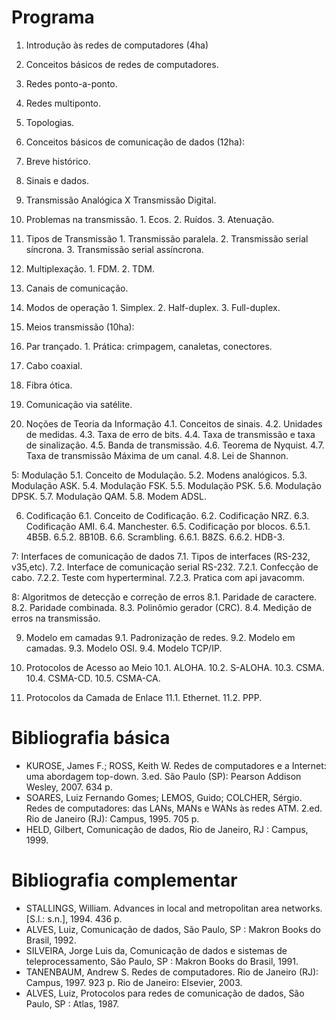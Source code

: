 # Programa
1. Introdução às redes de computadores (4ha)
  1. Conceitos básicos de redes de computadores.
  2. Redes ponto-a-ponto.
  3. Redes multiponto.
  4. Topologias.

2. Conceitos básicos de comunicação de dados (12ha):
  1. Breve histórico.
  2. Sinais e dados.
  3. Transmissão Analógica X Transmissão Digital.
  4. Problemas na transmissão.
    1. Ecos.
    2. Ruídos.
    3. Atenuação.
  5. Tipos de Transmissão
    1. Transmissão paralela.
    2. Transmissão serial síncrona.
    3. Transmissão serial assíncrona.
  6. Multiplexação.
    1. FDM.
    2. TDM.
  7. Canais de comunicação.
  8. Modos de operação
    1. Simplex.
    2. Half-duplex.
    3. Full-duplex.

3. Meios transmissão (10ha):
  1. Par trançado.
    1. Prática: crimpagem, canaletas, conectores.
  2. Cabo coaxial.
  3. Fibra ótica.
  4. Comunicação via satélite.

4. Noções de Teoria da Informação
4.1. Conceitos de sinais.
4.2. Unidades de medidas.
4.3. Taxa de erro de bits.
4.4. Taxa de transmissão e taxa de sinalização.
4.5. Banda de transmissão.
4.6. Teorema de Nyquist.
4.7. Taxa de transmissão Máxima de um canal.
4.8. Lei de Shannon.

5: Modulação
5.1. Conceito de Modulação.
5.2. Modens analógicos.
5.3. Modulação ASK.
5.4. Modulação FSK.
5.5. Modulação PSK.
5.6. Modulação DPSK.
5.7. Modulação QAM.
5.8. Modem ADSL.

6. Codificação
6.1. Conceito de Codificação.
6.2. Codificação NRZ.
6.3. Codificação AMI.
6.4. Manchester.
6.5. Codificação por blocos.
6.5.1. 4B5B.
6.5.2. 8B10B.
6.6. Scrambling.
6.6.1. B8ZS.
6.6.2. HDB-3.

7: Interfaces de comunicação de dados
7.1. Tipos de interfaces (RS-232, v35,etc).
7.2. Interface de comunicação serial RS-232.
7.2.1. Confecção de cabo.
7.2.2. Teste com hyperterminal.
7.2.3. Pratica com api javacomm.

8: Algoritmos de detecção e correção de erros
8.1. Paridade de caractere.
8.2. Paridade combinada.
8.3. Polinômio gerador (CRC).
8.4. Medição de erros na transmissão.

9. Modelo em camadas
9.1. Padronização de redes.
9.2. Modelo em camadas.
9.3. Modelo OSI.
9.4. Modelo TCP/IP.

10. Protocolos de Acesso ao Meio
10.1. ALOHA.
10.2. S-ALOHA.
10.3. CSMA.
10.4. CSMA-CD.
10.5. CSMA-CA.

11. Protocolos da Camada de Enlace
11.1. Ethernet.
11.2. PPP.

# Bibliografia básica
- KUROSE, James F.; ROSS, Keith W. Redes de computadores e a Internet: uma abordagem top-down. 3.ed. São Paulo (SP): Pearson Addison Wesley, 2007. 634 p.
- SOARES, Luiz Fernando Gomes; LEMOS, Guido; COLCHER, Sérgio. Redes de computadores: das LANs, MANs e WANs às redes ATM. 2.ed. Rio de Janeiro (RJ): Campus, 1995. 705 p.
- HELD, Gilbert, Comunicação de dados, Rio de Janeiro, RJ : Campus, 1999.


# Bibliografia complementar
- STALLINGS, William. Advances in local and metropolitan area networks. [S.l.: s.n.], 1994. 436 p.
- ALVES, Luiz, Comunicação de dados, São Paulo, SP : Makron Books do Brasil, 1992.
- SILVEIRA, Jorge Luis da, Comunicação de dados e sistemas de teleprocessamento, São Paulo, SP : Makron Books do Brasil, 1991.
- TANENBAUM, Andrew S. Redes de computadores. Rio de Janeiro (RJ): Campus, 1997. 923 p. Rio de Janeiro: Elsevier, 2003.
- ALVES, Luiz, Protocolos para redes de comunicação de dados, São Paulo, SP : Atlas, 1987. 
